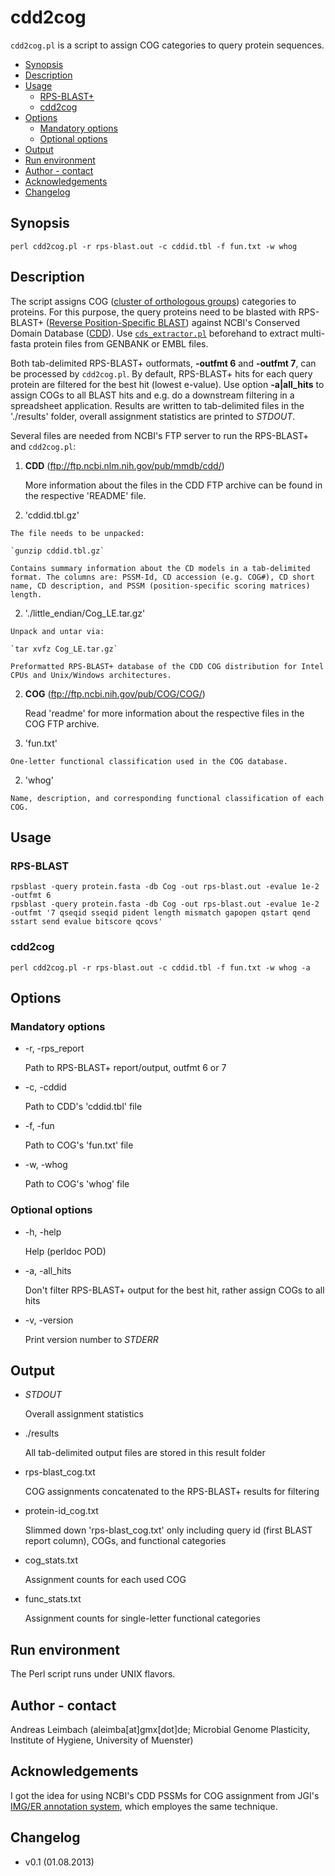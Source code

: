 cdd2cog
=======

`cdd2cog.pl` is a script to assign COG categories to query protein sequences.

* [Synopsis](#synopsis)
* [Description](#description)
* [Usage](#usage)
  * [RPS-BLAST+](#rps-blast)
  * [cdd2cog](#cdd2cog)
* [Options](#options)
  * [Mandatory options](#mandatory-options)
  * [Optional options](#optional-options)
* [Output](#output)
* [Run environment](#run-environment)
* [Author - contact](#author---contact)
* [Acknowledgements](#acknowledgements)
* [Changelog](#changelog)

## Synopsis

    perl cdd2cog.pl -r rps-blast.out -c cddid.tbl -f fun.txt -w whog

## Description

The script assigns COG ([cluster of orthologous
groups](http://www.ncbi.nlm.nih.gov/COG/)) categories to proteins.
For this purpose, the query proteins need to be blasted with
RPS-BLAST+ ([Reverse Position-Specific BLAST](http://blast.ncbi.nlm.nih.gov/Blast.cgi?CMD=Web&PAGE_TYPE=BlastDocs&DOC_TYPE=Download))
against NCBI's Conserved Domain Database
([CDD](http://www.ncbi.nlm.nih.gov/cdd)). Use
[`cds_extractor.pl`](/cds_extractor) beforehand to extract multi-fasta protein
files from GENBANK or EMBL files.

Both tab-delimited RPS-BLAST+ outformats, **-outfmt 6** and **-outfmt
7**, can be processed by `cdd2cog.pl`. By default, RPS-BLAST+ hits
for each query protein are filtered for the best hit (lowest
e-value). Use option **-a|all\_hits** to assign COGs to all BLAST hits
and e.g. do a downstream filtering in a spreadsheet application.
Results are written to tab-delimited files in the './results'
folder, overall assignment statistics are printed to *STDOUT*.

Several files are needed from NCBI's FTP server to run the RPS-BLAST+ and `cdd2cog.pl`:

1. **CDD** (ftp://ftp.ncbi.nlm.nih.gov/pub/mmdb/cdd/)

    More information about the files in the CDD FTP archive can be found in the respective 'README' file.

  1. 'cddid.tbl.gz'

    The file needs to be unpacked:

    `gunzip cddid.tbl.gz`

    Contains summary information about the CD models in a tab-delimited format. The columns are: PSSM-Id, CD accession (e.g. COG#), CD short name, CD description, and PSSM (position-specific scoring matrices) length.

  2. './little_endian/Cog_LE.tar.gz'

    Unpack and untar via:

    `tar xvfz Cog_LE.tar.gz`

    Preformatted RPS-BLAST+ database of the CDD COG distribution for Intel CPUs and Unix/Windows architectures.

2. **COG** (ftp://ftp.ncbi.nih.gov/pub/COG/COG/)

    Read 'readme' for more information about the respective files in the COG FTP archive.

  1. 'fun.txt'

    One-letter functional classification used in the COG database.

  2. 'whog'

    Name, description, and corresponding functional classification of each COG.

## Usage

### RPS-BLAST

    rpsblast -query protein.fasta -db Cog -out rps-blast.out -evalue 1e-2 -outfmt 6
    rpsblast -query protein.fasta -db Cog -out rps-blast.out -evalue 1e-2 -outfmt '7 qseqid sseqid pident length mismatch gapopen qstart qend sstart send evalue bitscore qcovs'

### cdd2cog

    perl cdd2cog.pl -r rps-blast.out -c cddid.tbl -f fun.txt -w whog -a

## Options

### Mandatory options

- -r, -rps\_report

    Path to RPS-BLAST+ report/output, outfmt 6 or 7

- -c, -cddid

    Path to CDD's 'cddid.tbl' file

- -f, -fun

    Path to COG's 'fun.txt' file

- -w, -whog

    Path to COG's 'whog' file

### Optional options

- -h, -help

    Help (perldoc POD)

- -a, -all\_hits

    Don't filter RPS-BLAST+ output for the best hit, rather assign COGs to all hits

- -v, -version

    Print version number to *STDERR*

## Output

- *STDOUT*

    Overall assignment statistics

- ./results

    All tab-delimited output files are stored in this result folder

- rps-blast_cog.txt

    COG assignments concatenated to the RPS-BLAST+ results for filtering

- protein-id_cog.txt

    Slimmed down 'rps-blast_cog.txt' only including query id (first BLAST report column), COGs, and functional categories

- cog_stats.txt

    Assignment counts for each used COG

- func_stats.txt

    Assignment counts for single-letter functional categories

## Run environment

The Perl script runs under UNIX flavors.

## Author - contact

Andreas Leimbach (aleimba[at]gmx[dot]de; Microbial Genome Plasticity, Institute of Hygiene, University of Muenster)

## Acknowledgements

I got the idea for using NCBI's CDD PSSMs for COG assignment from JGI's [IMG/ER annotation system](http://img.jgi.doe.gov/), which employes the same technique.

## Changelog

* v0.1 (01.08.2013)
